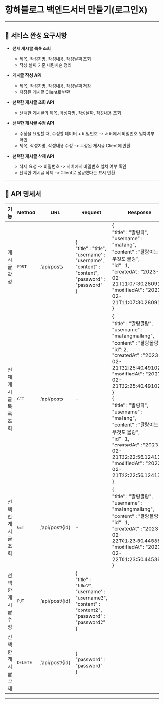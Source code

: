 # 항해블로그 백엔드서버 만들기(로그인X)
 - - -
## 🍑 서비스 완성 요구사항
* **전체 게시글 목록 조회**
  * 제목, 작성자명, 작성내용, 작성날짜 조회
  * 작성 날짜 기준 내림차순 정리


* **게시글 작성 API**
  * 제목, 작성자명, 작성내용, 작성날짜 저장
  * 저장된 게시글 Client로 반환


* **선택한 게시글 조회 API**
  * 선택한 게시글의 제목, 작성자명, 작성날짜, 작성내용 조회


* **선택한 게시글 수정 API**
  * 수정을 요청할 때, 수정할 데이터 + 비밀번호 -> 서버에서 비밀번호 일치여부 확인
  * 제목, 작성자명, 작성내용 수정 -> 수정된 게시글 Client에 반환


* **선택한 게시글 삭제 API**
  * 삭제 요청 -> 비밀번호 -> 서버에서 비밀번호 일치 여부 확인
  * 선택한 게시글 삭제 -> Client로 성공했다는 표시 반환
- - -
## 🧸 API 명세서
| 기능        |Method|URL       | Request                                                                                                           | Response                                                                                                                                                                                                                                                                                                                                                                                          |
|-----------|---|----------|-------------------------------------------------------------------------------------------------------------------|---------------------------------------------------------------------------------------------------------------------------------------------------------------------------------------------------------------------------------------------------------------------------------------------------------------------------------------------------------------------------------------------------|
| 게시글작성     |`POST`|/api/posts| {<br>"title" : "title",<br>"username" : "username",<br>"content" : "content",<br>"password" : "password"<br>}     | {<br>"title" : "말랑이",<br>"username" : "mallang",<br>"content" : "말랑이는 아무것도 몰랑",<br>"id" : 1,<br>"createdAt : "2023-02-21T11:07:30.280917",<br>"modifiedAt" : "2023-02-21T11:07:30.280917"<br>}                                                                                                                                                                                                    |
| 전체게시글목록조회 |`GET`|/api/posts| -                                                                                                                 | {<br>"title" : "말랑말랑",<br>"username" : "mallangmallang",<br>"content" : "말랑몰랑",<br>"id": 2,<br>"createdAt" : "2023-02-21T22:25:40.491027",<br>"modifiedAt" : "2023-02-21T22:25:40.491027"<br>}<br>{<br>"title" : "말랑이",<br>"username" : "mallang",<br>"content" : "말랑이는 아무것도 몰랑",<br>"id" : 1,<br>"createdAt" : "2023-02-21T22:22:56.124135",<br>"modifiedAt" : "2023-02-21T22:22:56.124135"<br>} |
| 선택한게시글조회  |`GET`|/api/post/{id}| -                                                                                                                 | {<br>"title" : "말랑말랑",<br>"username" : "mallangmallang",<br>"content" : "말랑몰랑",<br>"id" : 1,<br>"createdAt" : "2023-02-22T01:23:50.445368",<br>"modifiedAt" : "2023-02-22T01:23:50.445368"<br>}                                                                                                                                                                                                       |
| 선택한게시글수정  |`PUT`|/api/post/{id}| {<br>"title" : "title2",<br>"username" : "username2",<br>"content" : "content2",<br>"password" : "password2"<br>} ||
| 선택한게시글삭제  |`DELETE`|/api/post/{id}| {<br>"password" : "password"<br>}                                                                                 ||
- - -